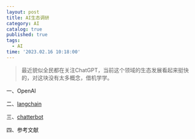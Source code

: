 ```yaml
---
layout: post
title: AI生态调研 
category: AI
catalog: true
published: true
tags:
  - AI
time: '2023.02.16 10:18:00'
---
```

> 最近貌似全民都在关注ChatGPT，当前这个领域的生态发展看起来挺快的，对这块没有太多概念，借机学学。


一、OpenAI

二、[langchain](https://langchain.readthedocs.io/en/latest/)

三、[chatterbot](https://chatterbot.readthedocs.io/)

四、参考文献
